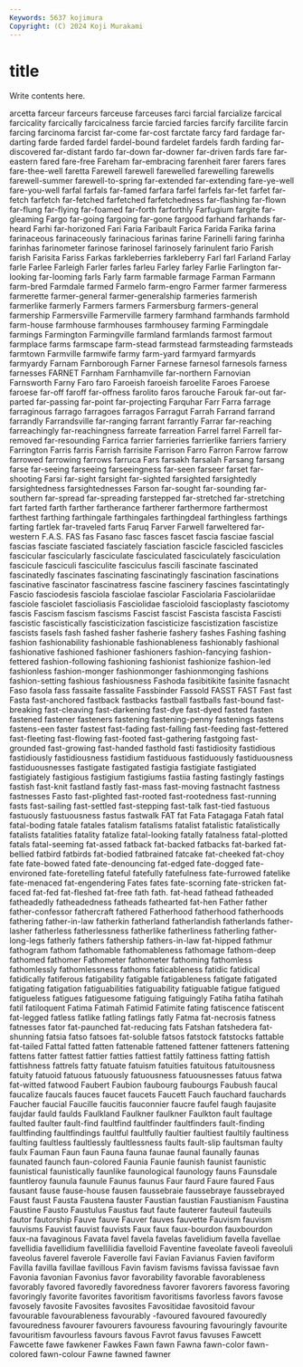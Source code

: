 ```yaml
---
Keywords: 5637 kojimura
Copyright: (C) 2024 Koji Murakami
---
```


# title

Write contents here.



arcetta
farceur farceurs farceuse farceuses farci farcial farcialize farcical farcicality farcically
farcicalness farcie farcied farcies farcify farcilite farcin farcing farcinoma farcist
far-come far-cost farctate farcy fard fardage far-darting farde farded fardel
fardel-bound fardelet fardels fardh farding far-discovered far-distant fardo far-down far-downer
far-driven fards fare far-eastern fared fare-free Fareham far-embracing farenheit farer
farers fares fare-thee-well faretta Farewell farewell farewelled farewelling farewells farewell-summer
farewell-to-spring far-extended far-extending fare-ye-well fare-you-well farfal farfals far-famed farfara farfel
farfels far-fet farfet far-fetch farfetch far-fetched farfetched farfetchedness far-flashing far-flown
far-flung far-flying far-foamed far-forth farforthly Farfugium fargite far-gleaming Fargo far-going
fargoing far-gone fargood farhand farhands far-heard Farhi far-horizoned Fari Faria
Faribault Farica Farida Farika farina farinaceous farinaceously farinacious farinas farine
Farinelli faring farinha farinhas farinometer farinose farinosel farinosely farinulent fario
Farish farish Farisita Fariss Farkas farkleberries farkleberry Farl farl Farland
Farlay farle Farlee Farleigh Farler farles farleu Farley farley Farlie
Farlington far-looking far-looming farls Farly farm farmable farmage Farman Farmann
farm-bred Farmdale farmed Farmelo farm-engro Farmer farmer farmeress farmerette farmer-general
farmer-generalship farmeries farmerish farmerlike farmerly Farmers farmers Farmersburg farmers-general farmership
Farmersville Farmerville farmery farmhand farmhands farmhold farm-house farmhouse farmhouses farmhousey
farming Farmingdale farmings Farmington Farmingville farmland farmlands farmost farmout farmplace
farms farmscape farm-stead farmstead farmsteading farmsteads farmtown Farmville farmwife farmy
farm-yard farmyard farmyards farmyardy Farnam Farnborough Farner Farnese farnesol farnesols
farness farnesses FARNET Farnham Farnhamville far-northern Farnovian Farnsworth Farny Faro
faro Faroeish faroeish faroelite Faroes Faroese faroese far-off faroff far-offness
farolito faros farouche Farouk far-out far-parted far-passing far-point far-projecting Farquhar
Farr Farra farrage farraginous farrago farragoes farragos Farragut Farrah Farrand
farrand farrandly Farrandsville far-ranging farrant farrantly Farrar far-reaching farreachingly far-reachingness
farreate farreation Farrel farrel Farrell far-removed far-resounding Farrica farrier farrieries
farrierlike farriers farriery Farrington Farris farris Farrish farrisite Farrison Farro
Farron Farrow farrow farrowed farrowing farrows farruca Fars farsakh farsalah
Farsang farsang farse far-seeing farseeing farseeingness far-seen farseer farset far-shooting
Farsi far-sight farsight far-sighted farsighted farsightedly farsightedness farsightednesses Farson far-sought
far-sounding far-southern far-spread far-spreading farstepped far-stretched far-stretching fart farted farth
farther fartherance fartherer farthermore farthermost farthest farthing farthingale farthingales farthingdeal
farthingless farthings farting fartlek far-traveled farts Faruq Farver Farwell farweltered
far-western F.A.S. FAS fas Fasano fasc fasces fascet fascia fasciae
fascial fascias fasciate fasciated fasciately fasciation fascicle fascicled fascicles fascicular
fascicularly fasciculate fasciculated fasciculately fasciculation fascicule fasciculi fasciculite fasciculus fascili
fascinate fascinated fascinatedly fascinates fascinating fascinatingly fascination fascinations fascinative fascinator
fascinatress fascine fascinery fascines fascintatingly Fascio fasciodesis fasciola fasciolae fasciolar
Fasciolaria Fasciolariidae fasciole fasciolet fascioliasis Fasciolidae fascioloid fascioplasty fasciotomy fascis
Fascism fascism fascisms Fascist fascist Fascista fascista Fascisti fascistic fascistically
fascisticization fascisticize fascistization fascistize fascists fasels fash fashed fasher fasherie
fashery fashes Fashing fashing fashion fashionability fashionable fashionableness fashionably fashional
fashionative fashioned fashioner fashioners fashion-fancying fashion-fettered fashion-following fashioning fashionist fashionize
fashion-led fashionless fashion-monger fashionmonger fashionmonging fashions fashion-setting fashious fashiousness Fashoda
fasibitikite fasinite fasnacht Faso fasola fass fassaite fassalite Fassbinder Fassold
FASST FAST Fast fast Fasta fast-anchored fastback fastbacks fastball fastballs
fast-bound fast-breaking fast-cleaving fast-darkening fast-dye fast-dyed fasted fasten fastened fastener
fasteners fastening fastening-penny fastenings fastens fastens-een faster fastest fast-fading fast-falling
fast-feeding fast-fettered fast-fleeting fast-flowing fast-footed fast-gathering fastgoing fast-grounded fast-growing fast-handed
fasthold fasti fastidiosity fastidious fastidiously fastidiousness fastidium fastiduous fastiduously fastiduousness
fastiduousnesses fastigate fastigated fastigia fastigiate fastigiated fastigiately fastigious fastigium fastigiums
fastiia fasting fastingly fastings fastish fast-knit fastland fastly fast-mass fast-moving
fastnacht fastness fastnesses Fasto fast-plighted fast-rooted fast-rootedness fast-running fasts fast-sailing
fast-settled fast-stepping fast-talk fast-tied fastuous fastuously fastuousness fastus fastwalk FAT
fat Fata Fatagaga Fatah fatal fatal-boding fatale fatales fatalism fatalisms
fatalist fatalistic fatalistically fatalists fatalities fatality fatalize fatal-looking fatally fatalness
fatal-plotted fatals fatal-seeming fat-assed fatback fat-backed fatbacks fat-barked fat-bellied fatbird
fatbirds fat-bodied fatbrained fatcake fat-cheeked fat-choy fate fate-bowed fated fate-denouncing
fat-edged fate-dogged fate-environed fate-foretelling fateful fatefully fatefulness fate-furrowed fatelike fate-menaced
fat-engendering Fates fates fate-scorning fate-stricken fat-faced fat-fed fat-fleshed fat-free fath
fath. fat-head fathead fatheaded fatheadedly fatheadedness fatheads fathearted fat-hen Father
father father-confessor fathercraft fathered Fatherhood fatherhood fatherhoods fathering father-in-law fatherkin
fatherland fatherlandish fatherlands father-lasher fatherless fatherlessness fatherlike fatherliness fatherling father-long-legs
fatherly fathers fathership fathers-in-law fat-hipped fathmur fathogram fathom fathomable fathomableness
fathomage fathom-deep fathomed fathomer Fathometer fathometer fathoming fathomless fathomlessly fathomlessness
fathoms faticableness fatidic fatidical fatidically fatiferous fatigability fatigable fatigableness fatigate
fatigated fatigating fatigation fatiguabilities fatiguability fatiguable fatigue fatigued fatigueless fatigues
fatiguesome fatiguing fatiguingly Fatiha fatiha fatihah fatil fatiloquent Fatima Fatimah
Fatimid Fatimite fating fatiscence fatiscent fat-legged fatless fatlike fatling fatlings
fatly Fatma fat-necrosis fatness fatnesses fator fat-paunched fat-reducing fats Fatshan
fatshedera fat-shunning fatsia fatso fatsoes fat-soluble fatsos fatstock fatstocks fattable
fat-tailed Fattal fatted fatten fattenable fattened fattener fatteners fattening fattens
fatter fattest fattier fatties fattiest fattily fattiness fatting fattish fattishness
fattrels fatty fatuate fatuism fatuities fatuitous fatuitousness fatuity fatuoid fatuous
fatuously fatuousness fatuousnesses fatuus fatwa fat-witted fatwood Faubert Faubion faubourg
faubourgs Faubush faucal faucalize faucals fauces faucet faucets Faucett Fauch
fauchard fauchards Faucher faucial Faucille faucitis fauconnier faucre faufel faugh
faujasite faujdar fauld faulds Faulkland Faulkner faulkner Faulkton fault faultage
faulted faulter fault-find faultfind faultfinder faultfinders fault-finding faultfinding faultfindings faultful
faultfully faultier faultiest faultily faultiness faulting faultless faultlessly faultlessness faults
fault-slip faultsman faulty faulx Fauman Faun faun Fauna fauna faunae
faunal faunally faunas faunated faunch faun-colored Faunia Faunie faunish faunist
faunistic faunistical faunistically faunlike faunological faunology fauns Faunsdale fauntleroy faunula
faunule Faunus faunus Faur faurd Faure faured Faus fausant fause
fause-house fausen faussebraie faussebraye faussebrayed Faust faust Fausta Faustena fauster
Faustian faustian Faustianism Faustina Faustine Fausto Faustulus Faustus faut faute
fauterer fauteuil fauteuils fautor fautorship Fauve fauve Fauver fauves fauvette
Fauvism fauvism fauvisms Fauvist fauvist fauvists Faux faux faux-bourdon fauxbourdon
faux-na favaginous Favata favel favela favelas favelidium favella favellae favellidia
favellidium favellilidia favelloid Faventine faveolate faveoli faveoluli faveolus faverel faverole
Faverolle favi Favian Favianus Favien faviform Favilla favilla favillae favillous
Favin favism favisms favissa favissae favn Favonia favonian Favonius favor
favorability favorable favorableness favorably favored favoredly favoredness favorer favorers favoress
favoring favoringly favorite favorites favoritism favoritisms favorless favors favose favosely
favosite Favosites favosites Favositidae favositoid favour favourable favourableness favourably -favoured
favoured favouredly favouredness favourer favourers favouress favouring favouringly favourite favouritism
favourless favours favous Favrot favus favuses Fawcett Fawcette fawe fawkener
Fawkes Fawn fawn Fawna fawn-color fawn-colored fawn-colour Fawne fawned fawner
